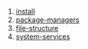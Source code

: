 1. [install](install.md)
2. [package-managers](package-managers.md)
3. [file-structure](file-structure.md)
4. [system-services](system-services.md)
